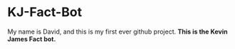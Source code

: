 # KJ-Fact-Bot
My name is David, and this is my first ever github project.
<b> This is the Kevin James Fact bot. <b>

